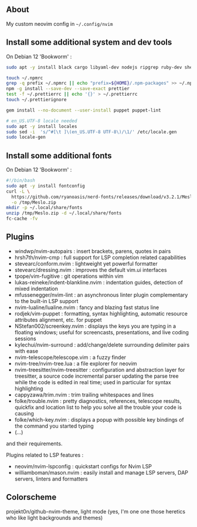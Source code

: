 ## About

My custom neovim config in `~/.config/nvim`

## Install some additional system and dev tools

On Debian 12 'Bookworm' :

```bash
sudo apt -y install black cargo libyaml-dev nodejs ripgrep ruby-dev shellcheck python3-venv

touch ~/.npmrc
grep -q prefix ~/.npmrc || echo "prefix=${HOME}/.npm-packages" >> ~/.npmrc
npm -g install --save-dev --save-exact prettier
test -f ~/.prettierrc || echo '{}' > ~/.prettierrc
touch ~/.prettierignore

gem install --no-document --user-install puppet puppet-lint

# en_US.UTF-8 locale needed
sudo apt -y install locales
sudo sed -i  's/^#[\t ]\(en_US.UTF-8 UTF-8\)/\1/' /etc/locale.gen
sudo locale-gen
```

## Install some additional fonts

On Debian 12 'Bookworm' :

```bash
#!/bin/bash
sudo apt -y install fontconfig
curl -L \
  https://github.com/ryanoasis/nerd-fonts/releases/download/v3.2.1/Meslo.zip \
  -o /tmp/Meslo.zip
mkdir -p ~/.local/share/fonts
unzip /tmp/Meslo.zip -d ~/.local/share/fonts
fc-cache -fv
```

## Plugins

- windwp/nvim-autopairs : insert brackets, parens, quotes in pairs
- hrsh7th/nvim-cmp : full support for LSP completion related capabilities
- stevearc/conform.nvim : lightweight yet powerful formatter
- stevearc/dressing.nvim : improves the default vim.ui interfaces
- tpope/vim-fugitive : git operations within vim
- lukas-reineke/indent-blankline.nvim : indentation guides, detection of mixed indentation
- mfussenegger/nvim-lint : an asynchronous linter plugin complementary to the built-in LSP support
- nvim-lualine/lualine.nvim : fancy and blazing fast status line
- rodjek/vim-puppet : formatting, syntax highlighting, automatic resource attributes alignment, etc. for puppet
- NStefan002/screenkey.nvim : displays the keys you are typing in a floating windows; useful for screencasts, presentations, and live coding sessions
- kylechui/nvim-surround : add/change/delete surrounding delimiter pairs with ease
- nvim-telescope/telescope.vim : a fuzzy finder
- nvim-tree/nvim-tree.lua : a file explorer for neovim
- nvim-treesitter/nvim-treesitter : configuration and abstraction layer for treesitter, a source code incremental parser updating the parse tree while the code is edited in real time; used in particular for syntax highlighting
- cappyzawa/trim.nvim : trim trailing whitespaces and lines
- folke/trouble.nvim : pretty diagnostics, references, telescope results, quickfix and location list to help you solve all the trouble your code is causing
- folke/which-key.nvim : displays a popup with possible key bindings of the command you started typing
- (...)

and their requirements.

Plugins related to LSP features :

- neovim/nvim-lspconfig : quickstart configs for Nvim LSP
- williamboman/mason.nvim : easily install and manage LSP servers, DAP servers, linters and formatters

## Colorscheme

projekt0n/github-nvim-theme, light mode (yes, I'm one one those heretics who like light backgrounds and themes)
